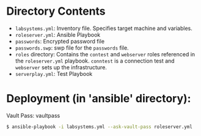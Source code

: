 # Directory Contents
- ``labsystems.yml``: Inventory file. Specifies target machine and variables.
- ``roleserver.yml``: Ansible Playbook
- ``passwords``: Encrypted password file
- ``passwords.swp``: swp file for the ``passwords`` file.
- ``roles`` directory: Contains the ``contest`` and ``webserver`` roles referenced in the ``roleserver.yml`` playbook. ``conntest`` is a connection test and ``webserver`` sets up the infrastructure.
- ``serverplay.yml``: Test Playbook

# Deployment (in 'ansible' directory):
Vault Pass: vaultpass

```bash
$ ansible-playbook -i labsystems.yml --ask-vault-pass roleserver.yml
```

